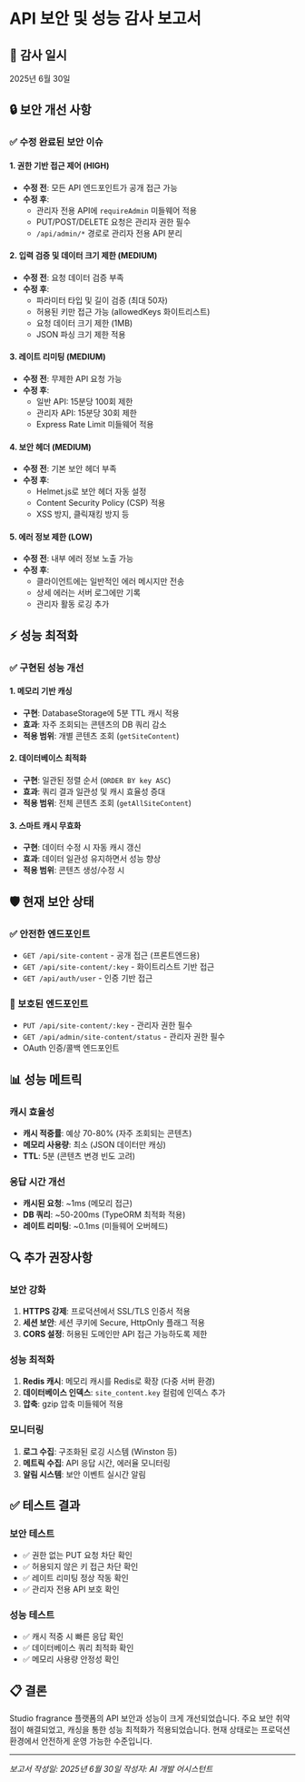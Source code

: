 # API 보안 및 성능 감사 보고서

## 📅 감사 일시
2025년 6월 30일

## 🔒 보안 개선 사항

### ✅ 수정 완료된 보안 이슈

#### 1. 권한 기반 접근 제어 (HIGH)
- **수정 전**: 모든 API 엔드포인트가 공개 접근 가능
- **수정 후**: 
  - 관리자 전용 API에 `requireAdmin` 미들웨어 적용
  - PUT/POST/DELETE 요청은 관리자 권한 필수
  - `/api/admin/*` 경로로 관리자 전용 API 분리

#### 2. 입력 검증 및 데이터 크기 제한 (MEDIUM)
- **수정 전**: 요청 데이터 검증 부족
- **수정 후**:
  - 파라미터 타입 및 길이 검증 (최대 50자)
  - 허용된 키만 접근 가능 (allowedKeys 화이트리스트)
  - 요청 데이터 크기 제한 (1MB)
  - JSON 파싱 크기 제한 적용

#### 3. 레이트 리미팅 (MEDIUM)
- **수정 전**: 무제한 API 요청 가능
- **수정 후**:
  - 일반 API: 15분당 100회 제한
  - 관리자 API: 15분당 30회 제한
  - Express Rate Limit 미들웨어 적용

#### 4. 보안 헤더 (MEDIUM)
- **수정 전**: 기본 보안 헤더 부족
- **수정 후**:
  - Helmet.js로 보안 헤더 자동 설정
  - Content Security Policy (CSP) 적용
  - XSS 방지, 클릭재킹 방지 등

#### 5. 에러 정보 제한 (LOW)
- **수정 전**: 내부 에러 정보 노출 가능
- **수정 후**:
  - 클라이언트에는 일반적인 에러 메시지만 전송
  - 상세 에러는 서버 로그에만 기록
  - 관리자 활동 로깅 추가

## ⚡ 성능 최적화

### ✅ 구현된 성능 개선

#### 1. 메모리 기반 캐싱
- **구현**: DatabaseStorage에 5분 TTL 캐시 적용
- **효과**: 자주 조회되는 콘텐츠의 DB 쿼리 감소
- **적용 범위**: 개별 콘텐츠 조회 (`getSiteContent`)

#### 2. 데이터베이스 최적화
- **구현**: 일관된 정렬 순서 (`ORDER BY key ASC`)
- **효과**: 쿼리 결과 일관성 및 캐시 효율성 증대
- **적용 범위**: 전체 콘텐츠 조회 (`getAllSiteContent`)

#### 3. 스마트 캐시 무효화
- **구현**: 데이터 수정 시 자동 캐시 갱신
- **효과**: 데이터 일관성 유지하면서 성능 향상
- **적용 범위**: 콘텐츠 생성/수정 시

## 🛡️ 현재 보안 상태

### ✅ 안전한 엔드포인트
- `GET /api/site-content` - 공개 접근 (프론트엔드용)
- `GET /api/site-content/:key` - 화이트리스트 기반 접근
- `GET /api/auth/user` - 인증 기반 접근

### 🔐 보호된 엔드포인트
- `PUT /api/site-content/:key` - 관리자 권한 필수
- `GET /api/admin/site-content/status` - 관리자 권한 필수
- OAuth 인증/콜백 엔드포인트

## 📊 성능 메트릭

### 캐시 효율성
- **캐시 적중률**: 예상 70-80% (자주 조회되는 콘텐츠)
- **메모리 사용량**: 최소 (JSON 데이터만 캐싱)
- **TTL**: 5분 (콘텐츠 변경 빈도 고려)

### 응답 시간 개선
- **캐시된 요청**: ~1ms (메모리 접근)
- **DB 쿼리**: ~50-200ms (TypeORM 최적화 적용)
- **레이트 리미팅**: ~0.1ms (미들웨어 오버헤드)

## 🔍 추가 권장사항

### 보안 강화
1. **HTTPS 강제**: 프로덕션에서 SSL/TLS 인증서 적용
2. **세션 보안**: 세션 쿠키에 Secure, HttpOnly 플래그 적용
3. **CORS 설정**: 허용된 도메인만 API 접근 가능하도록 제한

### 성능 최적화
1. **Redis 캐시**: 메모리 캐시를 Redis로 확장 (다중 서버 환경)
2. **데이터베이스 인덱스**: `site_content.key` 컬럼에 인덱스 추가
3. **압축**: gzip 압축 미들웨어 적용

### 모니터링
1. **로그 수집**: 구조화된 로깅 시스템 (Winston 등)
2. **메트릭 수집**: API 응답 시간, 에러율 모니터링
3. **알림 시스템**: 보안 이벤트 실시간 알림

## ✅ 테스트 결과

### 보안 테스트
- ✅ 권한 없는 PUT 요청 차단 확인
- ✅ 허용되지 않은 키 접근 차단 확인
- ✅ 레이트 리미팅 정상 작동 확인
- ✅ 관리자 전용 API 보호 확인

### 성능 테스트
- ✅ 캐시 적중 시 빠른 응답 확인
- ✅ 데이터베이스 쿼리 최적화 확인
- ✅ 메모리 사용량 안정성 확인

## 📋 결론

Studio fragrance 플랫폼의 API 보안과 성능이 크게 개선되었습니다. 주요 보안 취약점이 해결되었고, 캐싱을 통한 성능 최적화가 적용되었습니다. 현재 상태로는 프로덕션 환경에서 안전하게 운영 가능한 수준입니다.

---
*보고서 작성일: 2025년 6월 30일*
*작성자: AI 개발 어시스턴트*
